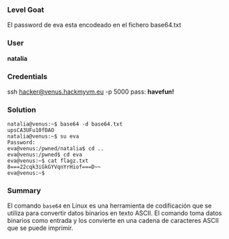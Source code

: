 ### Level Goat
El password de eva esta encodeado en el fichero base64.txt
### User
**natalia**
### Credentials
ssh hacker@venus.hackmyvm.eu -p 5000
pass: **havefun!**
### Solution
```shell
natalia@venus:~$ base64 -d base64.txt
upsCA3UFu10fDAO
natalia@venus:~$ su eva
Password:
eva@venus:/pwned/natalia$ cd ..
eva@venus:/pwned$ cd eva
eva@venus:~$ cat flagz.txt
8===22cqk3iGkGYVqnYrHiof===D~~
eva@venus:~$
```
### Summary

El comando `base64` en Linux es una herramienta de codificación que se utiliza para convertir datos binarios en texto ASCII. El comando toma datos binarios como entrada y los convierte en una cadena de caracteres ASCII que se puede imprimir.